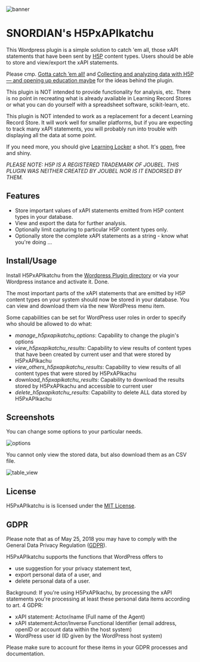 ![banner](https://www.olivertacke.de/labs/wp-content/uploads/2019/12/h5pxapikatchu_bar_1920.png "banner")

# SNORDIAN's H5PxAPIkatchu
This Wordpress plugin is a simple solution to catch 'em all, those xAPI statements
that have been sent by [H5P](https://h5p.org) content types. Users should be able
to store and view/export the xAPI statements.

Please cmp. [Gotta catch ’em all!](https://www.olivertacke.de/labs/2017/12/27/gotta-catch-em-all/) and [Collecting and analyzing data with H5P — and opening up education maybe](https://www.olivertacke.de/labs/2018/03/25/collecting-and-analyzing-data-with-h5p-and-opening-up-education-maybe/) for the ideas behind the plugin.

This plugin is NOT intended to provide functionality for analysis, etc. There is
no point in recreating what is already available in Learning Record Stores or
what you can do yourself with a spreadsheet software, scikit-learn, etc.

This plugin is NOT intended to work as a replacement for a decent Learning
Record Store. It will work well for smaller platforms, but if you are expecting
to track many xAPI statements, you will probably run into trouble with
displaying all the data at some point.

If you need more, you should give [Learning Locker](https://learninglocker.net/)
a shot. It's [open](https://github.com/LearningLocker/learninglocker), free and shiny.

*PLEASE NOTE: H5P IS A REGISTERED TRADEMARK OF JOUBEL. THIS PLUGIN WAS NEITHER CREATED BY JOUBEL NOR IS IT ENDORSED BY THEM.*

## Features
- Store important values of xAPI statements emitted from H5P content types in your database.
- View and export the data for further analysis.
- Optionally limit capturing to particular H5P content types only.
- Optionally store the complete xAPI statements as a string - know what you're doing ...

## Install/Usage
Install H5PxAPIkatchu from the [Wordpress Plugin directory](https://wordpress.org/plugins/h5pxapikatchu/) or via your Wordpress
instance and activate it. Done.

The most important parts  of the xAPI statements that are emitted by H5P content
types on your system should now be stored in your database. You can view and
download them via the new WordPress menu item.

Some capabilities can be set for WordPress user roles in order to specify who
should be allowed to do what:

- _manage_h5pxapikatchu_options_: Capability to change the plugin's options
- _view_h5pxapikatchu_results_: Capability to view results of content types that have been created by current user and that were stored by H5PxAPIkachu
- _view_others_h5pxapikatchu_results_: Capability to view results of all content types that were stored by H5PxAPIkachu
- _download_h5pxapikatchu_results_: Capability to download the results stored by H5PxAPIkachu and accessible to current user
- _delete_h5pxapikatchu_results_: Capability to delete ALL data stored by H5PxAPIkachu

## Screenshots
You can change some options to your particular needs.

![options](https://www.olivertacke.de/labs/wp-content/uploads/2017/12/screenshot-1.png "Options")

You cannot only view the stored data, but also download them as an CSV file.

![table_view](https://www.olivertacke.de/labs/wp-content/uploads/2017/12/screenshot-2.png "Data in Table")

## License
H5PxAPIkatchu is is licensed under the [MIT License](https://github.com/otacke/h5pxapikatchu/blob/master/LICENSE).

## GDPR
Please note that as of May 25, 2018 you may have to comply with the General Data Privacy Regulation ([GDPR](http://gdpr-info.eu/)).

H5PxAPIkatchu supports the functions that WordPress offers to

- use suggestion for your privacy statement text,
- export personal data of a user, and
- delete personal data of a user.

Background: If you're using H5PxAPIkachu, by processing the xAPI statements you're processing at least these personal data items according to art. 4 GDPR:

- xAPI statement: Actor/name (Full name of the Agent)
- xAPI statement:Actor/Inverse Functional Identifier (email address, openID or account data within the host system)
- WordPress user id (ID given by the WordPress host system)

Please make sure to account for these items in your GDPR processes and documentation.
